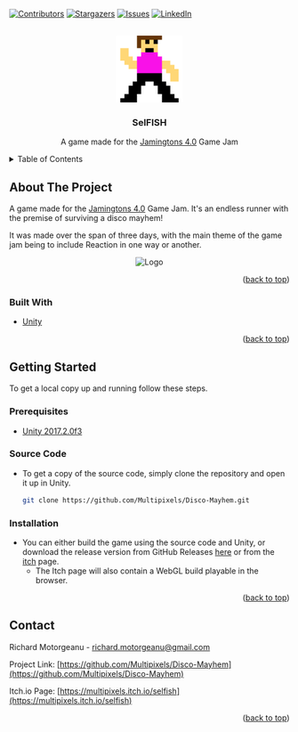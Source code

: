 [![Contributors][contributors-shield]][contributors-url]
[![Stargazers][stars-shield]][stars-url]
[![Issues][issues-shield]][issues-url]
[![LinkedIn][linkedin-shield]][linkedin-url]
<!-- [![MIT License][license-shield]][license-url]
     [![Forks][forks-shield]][forks-url] -->



<!-- PROJECT LOGO -->
<br />
<div align="center">
  <a href="https://github.com/Multipixels/Disco-Mayhem">
    <img src="Logo.png" alt="Logo" width="120" height="120">
  </a>

<h3 align="center">SelFISH</h3>

  <p align="center">
    A game made for the <a href="https://itch.io/jam/jamingtons4">Jamingtons 4.0</a> Game Jam
  </p>
</div>



<!-- TABLE OF CONTENTS -->
<details>
  <summary>Table of Contents</summary>
  <ol>
    <li>
      <a href="#about-the-project">About The Project</a>
      <ul>
        <li><a href="#built-with">Built With</a></li>
      </ul>
    </li>
    <li>
      <a href="#getting-started">Getting Started</a>
      <ul>
        <li><a href="#prerequisites">Prerequisites</a></li>
        <li><a href="#installation">Installation</a></li>
      </ul>
    </li>
    <!--<li><a href="#license">License</a></li>-->
    <li><a href="#contact">Contact</a></li>
  </ol>
</details>



<!-- ABOUT THE PROJECT -->
## About The Project

<!--[![Product Name Screen Shot][product-screenshot]](https://example.com)-->

A game made for the [Jamingtons 4.0](https://itch.io/jam/jamingtons4) Game Jam.
It's an endless runner with the premise of surviving a disco mayhem!

It was made over the span of three days, with the main theme of the game jam being to include Reaction in one way or another.

<div align="center">
<img src="https://img.itch.zone/aW1hZ2UvMTk5NzAxLzkzNjM2OS5wbmc=/347x500/r22A%2BT.png" alt="Logo">
</div>


<p align="right">(<a href="#top">back to top</a>)</p>



### Built With

* [Unity](https://unity.com/)

<p align="right">(<a href="#top">back to top</a>)</p>



<!-- GETTING STARTED -->
## Getting Started

To get a local copy up and running follow these steps.

### Prerequisites

* [Unity 2017.2.0f3](https://unity3d.com/get-unity/download/archive#:~:text=Unity%20Hub-,Unity%202017.2.0,-12%20Oct%2C%202017)

### Source Code
* To get a copy of the source code, simply clone the repository and open it up in Unity.
   ```sh
   git clone https://github.com/Multipixels/Disco-Mayhem.git
   ```

### Installation

* You can either build the game using the source code and Unity, or download the release version from GitHub Releases [here](https://github.com/Multipixels/Disco-Mayhem/releases) or from the [itch](https://multipixels.itch.io/disco-mayhem) page.
  * The Itch page will also contain a WebGL build playable in the browser.

<p align="right">(<a href="#top">back to top</a>)</p>

<!-- LICENSE -->
<!-- ## License
Distributed under the MIT License. See `LICENSE.txt` for more information.
<p align="right">(<a href="#top">back to top</a>)</p> -->

<!-- CONTACT -->
## Contact

Richard Motorgeanu - richard.motorgeanu@gmail.com

Project Link: [https://github.com/Multipixels/Disco-Mayhem](https://github.com/Multipixels/Disco-Mayhem)

Itch.io Page: [https://multipixels.itch.io/selfish](https://multipixels.itch.io/selfish)

<p align="right">(<a href="#top">back to top</a>)</p>



<!-- MARKDOWN LINKS & IMAGES -->
<!-- https://www.markdownguide.org/basic-syntax/#reference-style-links -->
[contributors-shield]: https://img.shields.io/github/contributors/Multipixels/Keep-Talking-and-Nobody-Explodes-Bot.svg?style=for-the-badge
[contributors-url]: https://github.com/Multipixels/Disco-Mayhem/graphs/contributors
[forks-shield]: https://img.shields.io/github/forks/Multipixels/SelFISH.svg?style=for-the-badge
[forks-url]: https://github.com/Multipixels/Disco-Mayhem/network/members
[stars-shield]: https://img.shields.io/github/stars/Multipixels/SelFISH.svg?style=for-the-badge
[stars-url]: https://github.com/Multipixels/Disco-Mayhem/stargazers
[issues-shield]: https://img.shields.io/github/issues/Multipixels/SelFISH.svg?style=for-the-badge
[issues-url]: https://github.com/Multipixels/Disco-Mayhem/issues
<!-- [license-shield]: https://img.shields.io/github/license/github_username/repo_name.svg?style=for-the-badge -->
<!-- [license-url]: https://github.com/github_username/repo_name/blob/master/LICENSE.txt -->
[linkedin-shield]: https://img.shields.io/badge/-LinkedIn-black.svg?style=for-the-badge&logo=linkedin&colorB=555
[linkedin-url]: https://www.linkedin.com/in/richard-motorgeanu/
[product-screenshot]: images/screenshot.png

